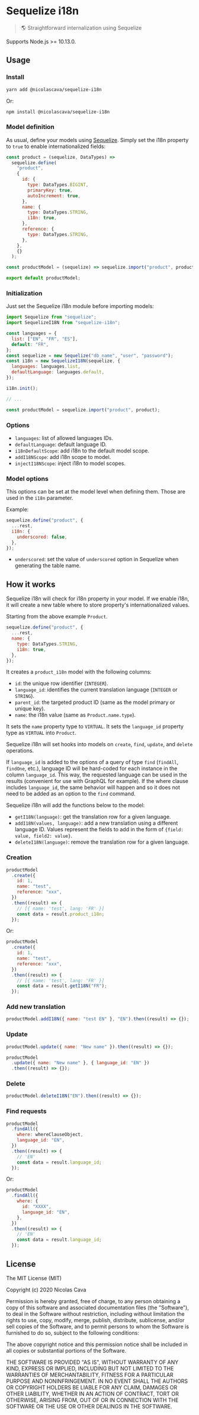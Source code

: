 # Sequelize i18n

> 🌎 Straightforward internalization using Sequelize

Supports Node.js >= 10.13.0.

## Usage

### Install

```bash
yarn add @nicolascava/sequelize-i18n
```

Or:

```bash
npm install @nicolascava/sequelize-i18n
```

### Model definition

As usual, define your models using [Sequelize](http://docs.sequelizejs.com). Simply set the i18n property to `true` to enable internationalized fields:

```javascript
const product = (sequelize, DataTypes) =>
  sequelize.define(
    "product",
    {
      id: {
        type: DataTypes.BIGINT,
        primaryKey: true,
        autoIncrement: true,
      },
      name: {
        type: DataTypes.STRING,
        i18n: true,
      },
      reference: {
        type: DataTypes.STRING,
      },
    },
    {}
  );

const productModel = (sequelize) => sequelize.import("product", product);

export default productModel;
```

### Initialization

Just set the Sequelize i18n module before importing models:

```javascript
import Sequelize from "sequelize";
import SequelizeI18N from "sequelize-i18n";

const languages = {
  list: ["EN", "FR", "ES"],
  default: "FR",
};
const sequelize = new Sequelize("db_name", "user", "password");
const i18n = new SequelizeI18N(sequelize, {
  languages: languages.list,
  defaultLanguage: languages.default,
});

i18n.init();

// ...

const productModel = sequelize.import("product", product);
```

### Options

- `languages`: list of allowed languages IDs.
- `defaultLanguage`: default language ID.
- `i18nDefaultScope`: add i18n to the default model scope.
- `addI18NScope`: add i18n scope to model.
- `injectI18NScope`: inject i18n to model scopes.

### Model options

This options can be set at the model level when defining them.
Those are used in the `i18n` parameter.

Example:

```javascript
sequelize.define("product", {
  ...rest,
  i18n: {
    underscored: false,
  },
});
```

- `underscored`: set the value of `underscored` option in Sequelize when generating the table name.

## How it works

Sequelize i18n will check for i18n property in your model.
If we enable i18n, it will create a new table where to store property's internationalized values.

Starting from the above example `Product`.

```javascript
sequelize.define("product", {
  ...rest,
  name: {
    type: DataTypes.STRING,
    i18n: true,
  },
});
```

It creates a `product_i18n` model with the following columns:

- `id`: the unique row identifier (`INTEGER`).
- `language_id`: identifies the current translation language (`INTEGER` or `STRING`).
- `parent_id`: the targeted product ID (same as the model primary or unique key).
- `name`: the i18n value (same as `Product.name.type`).

It sets the `name` property type to `VIRTUAL`.
It sets the `language_id` property type as `VIRTUAL` into `Product`.

Sequelize i18n will set hooks into models on `create`, `find`, `update`, and `delete` operations.

If `language_id` is added to the options of a query of type `find` (`findAll`, `findOne`, etc.), language ID will be hard-coded for each instance in the column `language_id`.
This way, the requested language can be used in the results (convenient for use with GraphQL for example).
If the where clause includes `language_id`, the same behavior will happen and so it does not need to be added as an option to the `find` command.

Sequelize i18n will add the functions below to the model:

- `getI18N(language)`: get the translation row for a given language.
- `addI18N(values, language)`: add a new translation using a different language ID. Values represent the fields to add in the form of `{field: value, field2: value}`.
- `deleteI18N(language)`: remove the translation row for a given language.

### Creation

```javascript
productModel
  .create({
    id: 1,
    name: "test",
    reference: "xxx",
  })
  .then((result) => {
    // [{ name: 'test', lang: 'FR' }]
    const data = result.product_i18n;
  });
```

Or:

```javascript
productModel
  .create({
    id: 1,
    name: "test",
    reference: "xxx",
  })
  .then((result) => {
    // [{ name: 'test', lang: 'FR' }]
    const data = result.getI18N("FR");
  });
```

### Add new translation

```javascript
productModel.addI18N({ name: "test EN" }, "EN").then((result) => {});
```

### Update

```javascript
productModel.update({ name: "New name" }).then((result) => {});

productModel
  .update({ name: "New name" }, { language_id: "EN" })
  .then((result) => {});
```

### Delete

```javascript
productModel.deleteI18N("EN").then((result) => {});
```

### Find requests

```javascript
productModel
  .findAll({
    where: whereClauseObject,
    language_id: "EN",
  })
  .then((result) => {
    // 'EN'
    const data = result.language_id;
  });
```

Or:

```javascript
productModel
  .findAll({
    where: {
      id: "XXXX",
      language_id: "EN",
    },
  })
  .then((result) => {
    // 'EN'
    const data = result.language_id;
  });
```

## License

The MIT License (MIT)

Copyright (c) 2020 Nicolas Cava

Permission is hereby granted, free of charge, to any person obtaining a copy
of this software and associated documentation files (the "Software"), to deal
in the Software without restriction, including without limitation the rights
to use, copy, modify, merge, publish, distribute, sublicense, and/or sell
copies of the Software, and to permit persons to whom the Software is
furnished to do so, subject to the following conditions:

The above copyright notice and this permission notice shall be included in all
copies or substantial portions of the Software.

THE SOFTWARE IS PROVIDED "AS IS", WITHOUT WARRANTY OF ANY KIND, EXPRESS OR
IMPLIED, INCLUDING BUT NOT LIMITED TO THE WARRANTIES OF MERCHANTABILITY,
FITNESS FOR A PARTICULAR PURPOSE AND NONINFRINGEMENT. IN NO EVENT SHALL THE
AUTHORS OR COPYRIGHT HOLDERS BE LIABLE FOR ANY CLAIM, DAMAGES OR OTHER
LIABILITY, WHETHER IN AN ACTION OF CONTRACT, TORT OR OTHERWISE, ARISING FROM,
OUT OF OR IN CONNECTION WITH THE SOFTWARE OR THE USE OR OTHER DEALINGS IN THE
SOFTWARE.
